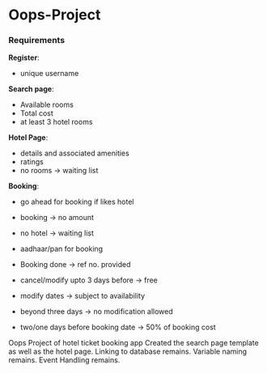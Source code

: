 # Oops-Project

### Requirements

**Register**:
- unique username

**Search page**:
- Available rooms
- Total cost
- at least 3 hotel rooms

**Hotel Page**:
- details and associated amenities
- ratings
- no rooms -> waiting list

**Booking**:
- go ahead for booking if likes hotel
- booking -> no amount
- no hotel -> waiting list
- aadhaar/pan for booking

- Booking done -> ref no. provided
- cancel/modify upto 3 days before -> free
- modify dates -> subject to availability
- beyond three days -> no modification allowed
- two/one days before booking date -> 50% of booking cost

Oops Project of hotel ticket booking app
Created the search page template as well as the hotel page.
Linking to database remains.
Variable naming remains.
Event Handling remains.
